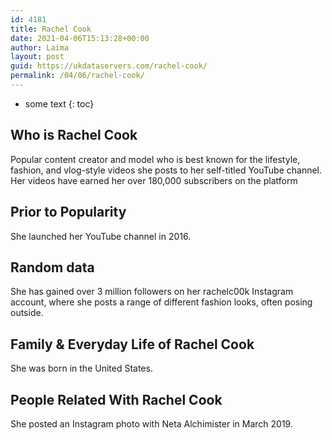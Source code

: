 ```yaml
---
id: 4181
title: Rachel Cook
date: 2021-04-06T15:13:28+00:00
author: Laima
layout: post
guid: https://ukdataservers.com/rachel-cook/
permalink: /04/06/rachel-cook/
---
```


* some text
{: toc}


## Who is Rachel Cook
                  
                  
                  
Popular content creator and model who is best known for the lifestyle, fashion, and vlog-style videos she posts to her self-titled YouTube channel. Her videos have earned her over 180,000 subscribers on the platform 
                  
              
            
              
            
                
                
                
## Prior to Popularity
                  
                  
                  
She launched her YouTube channel in 2016. 
                  
              
            
              
            
                
                
                
## Random data
                  
                  
                  
She has gained over 3 million followers on her rachelc00k Instagram account, where she posts a range of different fashion looks, often posing outside. 
                  
              
            
              
            
                
                
                
## Family & Everyday Life of Rachel Cook
                  
                  
                  
She was born in the United States. 
                  
              
            
              
            
                
                
                
## People Related With Rachel Cook
                  
                  
                  
She posted an Instagram photo with Neta Alchimister in March 2019. 
                  
              
            
              
            
                
              
            
              
              
            
            
              
            
          
          
          